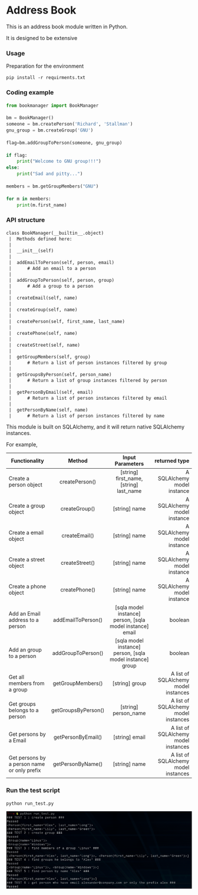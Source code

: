 Address Book
=============

This is an address book module written in Python.

It is designed to be extensive


### Usage
Preparation for the environment
```
pip install -r requirments.txt
```

### Coding example
```python
from bookmanager import BookManager

bm = BookManager()
someone = bm.createPerson('Richard', 'Stallman')
gnu_group = bm.createGroup('GNU')

flag=bm.addGroupToPerson(someone, gnu_group)

if flag:
    print("Welcome to GNU group!!!")
else:
    print("Sad and pitty...")

members = bm.getGroupMembers("GNU")

for m in members:
    print(m.first_name)
```


### API structure
```
class BookManager(__builtin__.object)
 |  Methods defined here:
 |
 |  __init__(self)
 |
 |  addEmailToPerson(self, person, email)
 |      # Add an email to a person
 |
 |  addGroupToPerson(self, person, group)
 |      # Add a group to a person
 |
 |  createEmail(self, name)
 |
 |  createGroup(self, name)
 |
 |  createPerson(self, first_name, last_name)
 |
 |  createPhone(self, name)
 |
 |  createStreet(self, name)
 |
 |  getGroupMembers(self, group)
 |      # Return a list of person instances filtered by group
 |
 |  getGroupsByPerson(self, person_name)
 |      # Return a list of group instances filtered by person
 |
 |  getPersonByEmail(self, email)
 |      # Return a list of person instances filtered by email
 |
 |  getPersonByName(self, name)
 |      # Return a list of person instances filtered by name
 ```

 This module is built on SQLAlchemy, and it will return native SQLAlchemy instances. 
 
 For example,


 | Functionality | Method | Input Parameters | returned type | 
 | ------------ | :----: | :----------------: | ------------:|
 | Create a person object | createPerson() | [string] first_name, [string] last_name | A SQLAlchemy model instance |
 | Create a group object | createGroup() | [string] name | A SQLAlchemy model instance |
 | Create a email object | createEmail() | [string] name | A SQLAlchemy model instance |
 | Create a street object | createStreet() | [string] name | A SQLAlchemy model instance |
 | Create a phone object | createPhone() | [string] name | A SQLAlchemy model instance |
 | Add an Email address to a person | addEmailToPerson() | [sqla model instance] person, [sqla model instance] email | boolean |
 | Add an group to a person | addGroupToPerson() | [sqla model instance] person, [sqla model instance] group | boolean |
 | Get all members from a group | getGroupMembers() | [string] group | A list of SQLAlchemy model instances |
 | Get groups belongs to a person | getGroupsByPerson() | [string] person_name | A list of SQLAlchemy model instances |
 | Get persons by a Email | getPersonByEmail() | [string] email | A list of SQLAlchemy model instances |
 | Get persons by a person name or only prefix | getPersonByName() | [string] name | A list of SQLAlchemy model instances |


 

### Run the test script

```
python run_test.py
```

![image test](https://github.com/xros/addressbook/blob/master/static/snapshot355.png?raw=true)
